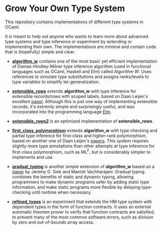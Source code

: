 Grow Your Own Type System
=========================


This repository contains implementations of different type systems in OCaml.

It is meant to help out anyone who wants to learn more about advanced type systems and
type inference or experiment by extending or implementing their own. The implementations
are minimal and contain code that is (hopefully) simple and clear.

-   [**algorithm_w**](https://github.com/tomprimozic/type-systems/tree/master/algorithm_w)
    contains one of the most basic yet efficient implementation of Damas-Hindley-Milner
    type inference algorithm (used in functional languages such as OCaml, Haskell and Elm)
    called *Algorithm W*. Uses references to simulate type substitutions and assigns
    ranks/levels to type variables to simplify let-generalization.

-   [**extensible_rows**](https://github.com/tomprimozic/type-systems/tree/master/extensible_rows)
    extends **algorithm_w** with type inference for extensible records/rows
    with scoped labels, based on Daan Leijen's excellent [paper][extensible_rows]. Although
    this is just one way of implementing extensible records, it's extremly simple and
    surprisingly useful, and was incorporated into the programming language
    [Elm](http://elm-lang.org/learn/Records.elm).

-   [**extensible_rows2**](https://github.com/tomprimozic/type-systems/tree/master/extensible_rows2)
    is an optimized implementation of **extensible_rows**.

-   [**first_class_polymorphism**](https://github.com/tomprimozic/type-systems/tree/master/first_class_polymorphism)
    extends **algorithm_w** with type checking and partial type inference for first-class
    and higher-rank polymorphism, based on another one of Daan Leijen's [papers][hmf].
    This system requires slightly more type annotations than other attempts at type inference for
    first-class polymorphism, such as ML<sup>F</sup>, but is considerably simpler to implements
    and use.

-   [**gradual_typing**](https://github.com/tomprimozic/type-systems/tree/master/gradual_typing)
    is another simple extension of **algorithm_w** based on a [paper][gradual] by Jeremy G. Siek
    and Manish Vachharajani. Gradual typing combines the benefits of static and dynamic typing,
    allowing programmers to make dynamic programs safer by adding static type information, and
    make static programs more flexible by delaying type-checking until runtime when necessary.

-   [**refined_types**](https://github.com/tomprimozic/type-systems/tree/master/refined_types)
    is an experiment that extends the HM type system with dependent types in the form of function
    contracts. It uses an external automatic theorem prover to verify that function contracts are
    satisfied, to prevent many of the most common software errors, such
    as division by zero and out-of-bounds array access.



[extensible_rows]: http://research.microsoft.com/apps/pubs/default.aspx?id=65409
[hmf]: http://research.microsoft.com/apps/pubs/default.aspx?id=132621
[gradual]: http://citeseerx.ist.psu.edu/viewdoc/download?doi=10.1.1.84.8219&rep=rep1&type=pdf
